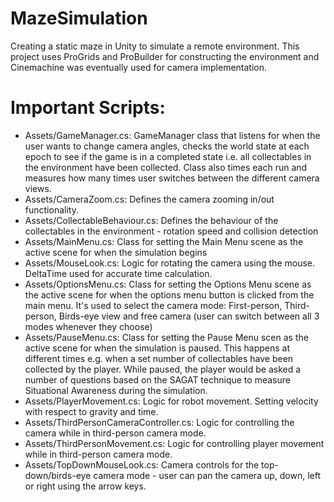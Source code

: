 # MazeSimulation
Creating a static maze in Unity to simulate a remote environment. This project uses ProGrids and ProBuilder for constructing the environment and Cinemachine was eventually used for camera implementation.

# Important Scripts:
- Assets/GameManager.cs: GameManager class that listens for when the user wants to change camera angles, checks the world state at each epoch to see if the game is in a completed state i.e. all collectables in the environment have been collected. Class also times each run and measures how many times user switches between the different camera views.
- Assets/CameraZoom.cs: Defines the camera zooming in/out functionality.
- Assets/CollectableBehaviour.cs: Defines the behaviour of the collectables in the environment - rotation speed and collision detection
- Assets/MainMenu.cs: Class for setting the Main Menu scene as the active scene for when the simulation begins
- Assets/MouseLook.cs: Logic for rotating the camera using the mouse. DeltaTime used for accurate time calculation.
- Assets/OptionsMenu.cs: Class for setting the Options Menu scene as the active scene for when the options menu button is clicked from the main menu. It's used to select the camera mode: First-person, Third-person, Birds-eye view and free camera (user can switch between all 3 modes whenever they choose)
- Assets/PauseMenu.cs: Class for setting the Pause Menu scen as the active scene for when the simulation is paused. This happens at different times e.g. when a set number of collectables have been collected by the player. While paused, the player would be asked a number of questions based on the SAGAT technique to measure Situational Awareness during the simulation.
- Assets/PlayerMovement.cs: Logic for robot movement. Setting velocity with respect to gravity and time.
- Assets/ThirdPersonCameraController.cs: Logic for controlling the camera while in third-person camera mode.
- Assets/ThirdPersonMovement.cs: Logic for controlling player movement while in third-person camera mode.
- Assets/TopDownMouseLook.cs: Camera controls for the top-down/birds-eye camera mode - user can pan the camera up, down, left or right using the arrow keys.

